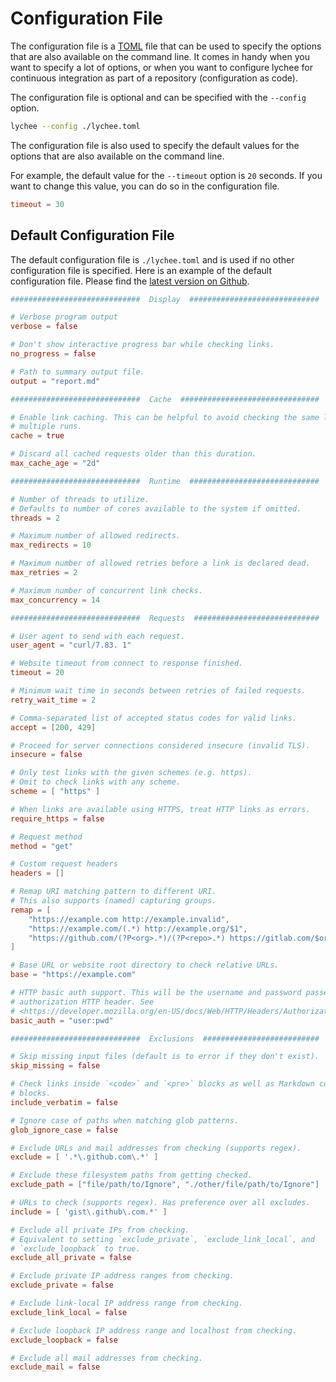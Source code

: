 # Configuration File

The configuration file is a [TOML](https://toml.io) file that can be used to specify the options that are also available on the command line.
It comes in handy when you want to specify a lot of options, or when you want to configure lychee for continuous integration as part of a repository (configuration as code).

The configuration file is optional and can be specified with the `--config` option.

```bash
lychee --config ./lychee.toml
```

The configuration file is also used to specify the default values for the options that are also available on the command line.

For example, the default value for the `--timeout` option is `20` seconds. If you want to change this value, you can do so in the configuration file.

```toml
timeout = 30
```

## Default Configuration File

The default configuration file is `./lychee.toml` and is used if no other configuration file is specified.
Here is an example of the default configuration file.
Please find the [latest version on Github](https://github.com/lycheeverse/lychee/blob/master/lychee.example.toml).

```toml
#############################  Display  #############################

# Verbose program output
verbose = false

# Don't show interactive progress bar while checking links.
no_progress = false

# Path to summary output file.
output = "report.md"

#############################  Cache  ###############################

# Enable link caching. This can be helpful to avoid checking the same links on
# multiple runs.
cache = true

# Discard all cached requests older than this duration.
max_cache_age = "2d"

#############################  Runtime  #############################

# Number of threads to utilize.
# Defaults to number of cores available to the system if omitted.
threads = 2

# Maximum number of allowed redirects.
max_redirects = 10

# Maximum number of allowed retries before a link is declared dead.
max_retries = 2

# Maximum number of concurrent link checks.
max_concurrency = 14

#############################  Requests  ############################

# User agent to send with each request.
user_agent = "curl/7.83. 1"

# Website timeout from connect to response finished.
timeout = 20

# Minimum wait time in seconds between retries of failed requests.
retry_wait_time = 2

# Comma-separated list of accepted status codes for valid links.
accept = [200, 429]

# Proceed for server connections considered insecure (invalid TLS).
insecure = false

# Only test links with the given schemes (e.g. https).
# Omit to check links with any scheme.
scheme = [ "https" ]

# When links are available using HTTPS, treat HTTP links as errors.
require_https = false

# Request method
method = "get"

# Custom request headers
headers = []

# Remap URI matching pattern to different URI.
# This also supports (named) capturing groups.
remap = [ 
    "https://example.com http://example.invalid",
    "https://example.com/(.*) http://example.org/$1",
    "https://github.com/(?P<org>.*)/(?P<repo>.*) https://gitlab.com/$org/$repo",
]

# Base URL or website root directory to check relative URLs.
base = "https://example.com"

# HTTP basic auth support. This will be the username and password passed to the
# authorization HTTP header. See
# <https://developer.mozilla.org/en-US/docs/Web/HTTP/Headers/Authorization>
basic_auth = "user:pwd"

#############################  Exclusions  ##########################

# Skip missing input files (default is to error if they don't exist).
skip_missing = false

# Check links inside `<code>` and `<pre>` blocks as well as Markdown code
# blocks.
include_verbatim = false

# Ignore case of paths when matching glob patterns.
glob_ignore_case = false

# Exclude URLs and mail addresses from checking (supports regex).
exclude = [ '.*\.github.com\.*' ]

# Exclude these filesystem paths from getting checked.
exclude_path = ["file/path/to/Ignore", "./other/file/path/to/Ignore"]

# URLs to check (supports regex). Has preference over all excludes.
include = [ 'gist\.github\.com.*' ]

# Exclude all private IPs from checking.
# Equivalent to setting `exclude_private`, `exclude_link_local`, and
# `exclude_loopback` to true.
exclude_all_private = false

# Exclude private IP address ranges from checking.
exclude_private = false

# Exclude link-local IP address range from checking.
exclude_link_local = false

# Exclude loopback IP address range and localhost from checking.
exclude_loopback = false

# Exclude all mail addresses from checking.
exclude_mail = false
```
